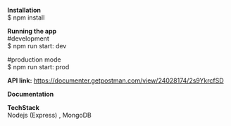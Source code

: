 **Installation** <br>
  $ npm install <br>

**Running the app**<br>
#development  <br>
$ npm run start: dev <br>

#production mode  <br>
$ npm run start: prod <br>

**API link:** 
https://documenter.getpostman.com/view/24028174/2s9YkrcfSD

**Documentation**




**TechStack** <br>
Nodejs (Express) , MongoDB 

